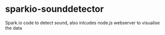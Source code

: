 sparkio-sounddetector
=====================

Spark.io code to detect sound, also inlcudes node.js webserver to visualise the data
